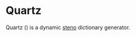 # Quartz

Quartz ([](https://github.com/Grahp/Quartz)) is a dynamic [steno](steno.md) dictionary generator.

